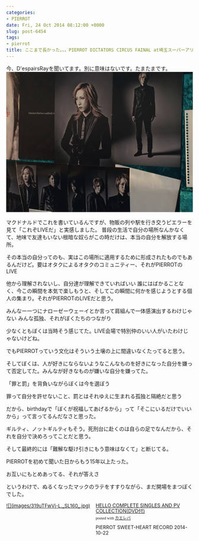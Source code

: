 ```yaml
---
categories:
- PIERROT
date: Fri, 24 Oct 2014 08:12:00 +0000
slug: post-6454
tags:
- pierrot
title: ここまで長かった。。。PIERROT DICTATORS CIRCUS FAINAL at埼玉スーパーアリーナ
---
```


今、D'espairsRayを聞いてます。別に意味はないです。たまたまです。<!--more-->![](images/IMG_4804.jpg)

マクドナルドでこれを書いているんですが、物販の列や駅を行き交うピエラーを見て「これぞLIVEだ」と実感しました。
普段の生活で自分の場所なんかなくて、地味で友達もいない根暗な奴らがこの時だけは、本当の自分を解放する場所。

その本当の自分ってのも、実はこの場所に適用するために形成されたものでもあるんだけど。要はオタクによるオタクのコミュニティー、それがPIERROTのLIVE

他から理解されないし、自分達が理解できていればいい
誰にはばかることなく、今この瞬間を本気で楽しもうと、そしてこの瞬間に何かを感じようとする個人の集まり。それがPIERROTのLIVEだと思う。

みんなー一つにナローゼーウェーイとか言って肩組んで一体感演出するわけじゃない
みんな孤独、それがぼくたちのつながり


少なくともぼくは当時そう感じてた。LIVE会場で特別仲のいい人がいたわけじゃないけどね。

でもPIERROTっていう文化はそういう土壌の上に間違いなくたってると思う。


そしてぼくは、人が好きにならないようなこんなものを好きになった自分を嫌って否定してた。みんなが好きなものが嫌いな自分を嫌ってた。


「罪と罰」を背負いながらぼくは今を選ぼう

罪って自分を許せないこと、罰とはそれゆえに生まれる孤独と隔絶だと思う


だから、birthdayで「ぼくが祝福してあげるから」って「そこにいるだけでいいから」って言ってるんだなさと思った。

ギルティ、ノットギルティもそう。死刑台に赴くのは自らの足でなんだから、それを自分で決めろってことだと思う。

そして最終的には「難解な駆け引きにもう意味はなくて」と断じてる。


PIERROTを初めて聞いた日からもう15年以上たった。


お互いにもとめあってる、それが答えさ

というわけで、ぬるくなったマックのラテをすすりながら、まだ開場をまつぼくでした。

<div class="kaerebalink-box" style="text-align:left;padding-bottom:20px;font-size:small;/zoom: 1;overflow: hidden;"><div class="kaerebalink-image" style="float:left;margin:0 15px 10px 0;"><a href="http://www.amazon.co.jp/exec/obidos/ASIN/B00MYED25U/warawareotoko-22/ref=nosim/" rel="nofollow" target="_blank">![](images/319uTFwVj-L._SL160_.jpg)</a></div><div class="kaerebalink-info" style="line-height:120%;/zoom: 1;overflow: hidden;"><div class="kaerebalink-name" style="margin-bottom:10px;line-height:120%"><a href="http://www.amazon.co.jp/exec/obidos/ASIN/B00MYED25U/warawareotoko-22/ref=nosim/" rel="nofollow" target="_blank">HELLO COMPLETE SINGLES AND PV COLLECTION(DVD付)</a><div class="kaerebalink-powered-date" style="font-size:8pt;margin-top:5px;font-family:verdana;line-height:120%">posted with <a href="http://kaereba.com" rel="nofollow" target="_blank">カエレバ</a></div></div><div class="kaerebalink-detail" style="margin-bottom:5px;">PIERROT SWEET-HEART RECORD 2014-10-22    </div><div class="kaerebalink-link1" style="margin-top:10px;"></div></div><div class="booklink-footer" style="clear: left"></div></div>